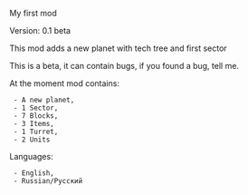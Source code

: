 My first mod

Version: 0.1 beta

This mod adds a new planet with tech tree and first sector

This is a beta, it can contain bugs, if you found a bug, tell me.

At the moment mod contains:

     - A new planet,
     - 1 Sector,
     - 7 Blocks,
     - 3 Items,
     - 1 Turret,
     - 2 Units

Languages:

     - English,
     - Russian/Русский
